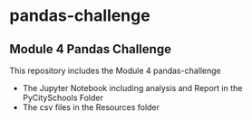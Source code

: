 # pandas-challenge
## Module 4 Pandas Challenge
This repository includes the Module 4 pandas-challenge
- The Jupyter Notebook including analysis and Report in the PyCitySchools Folder
- The csv files in the Resources folder
